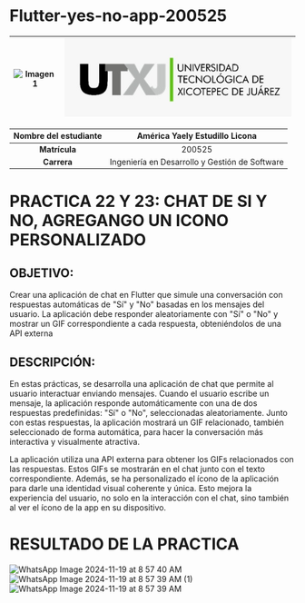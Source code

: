 # Flutter-yes-no-app-200525
<div align="center">

| ![Imagen 1](https://github.com/user-attachments/assets/1c6244e9-2a67-43ea-9734-663c8eccfff9) | ![Imagen 2](https://github.com/JonaIbarra/Recursos-Humanos/blob/America/Documentation/LOGO%20UNIVERSIDAD%201.jpeg) |
|:---:|:---:|


| **Nombre del estudiante** | América Yaely Estudillo Licona |
|:-------------------------:|:------------------------------:|
| **Matrícula**             | 200525                         |
| **Carrera**               | Ingeniería en Desarrollo y Gestión de Software |

</div>

# PRACTICA 22 Y 23: CHAT DE SI Y NO, AGREGANGO UN ICONO PERSONALIZADO

## OBJETIVO:
Crear una aplicación de chat en Flutter que simule una conversación con respuestas automáticas de "Sí" y "No" basadas en los mensajes del usuario. La aplicación debe responder aleatoriamente con "Sí" o "No" y mostrar un GIF correspondiente a cada respuesta, obteniéndolos de una API externa

## DESCRIPCIÓN:
En estas prácticas, se desarrolla una aplicación de chat que permite al usuario interactuar enviando mensajes. Cuando el usuario escribe un mensaje, la aplicación responde automáticamente con una de dos respuestas predefinidas: "Sí" o "No", seleccionadas aleatoriamente. Junto con estas respuestas, la aplicación mostrará un GIF relacionado, también seleccionado de forma automática, para hacer la conversación más interactiva y visualmente atractiva.

La aplicación utiliza una API externa para obtener los GIFs relacionados con las respuestas. Estos GIFs se mostrarán en el chat junto con el texto correspondiente. Además, se ha personalizado el ícono de la aplicación para darle una identidad visual coherente y única. Esto mejora la experiencia del usuario, no solo en la interacción con el chat, sino también al ver el ícono de la app en su dispositivo.

# RESULTADO DE LA PRACTICA
![WhatsApp Image 2024-11-19 at 8 57 40 AM](https://github.com/user-attachments/assets/25ae220e-9776-4ce5-8a13-948ee275e20a)
![WhatsApp Image 2024-11-19 at 8 57 39 AM (1)](https://github.com/user-attachments/assets/f26fabfc-4cd7-47a3-90d9-f5a1e2415b3f)
![WhatsApp Image 2024-11-19 at 8 57 39 AM](https://github.com/user-attachments/assets/5a5b7799-3544-407c-8890-62068f524806)


